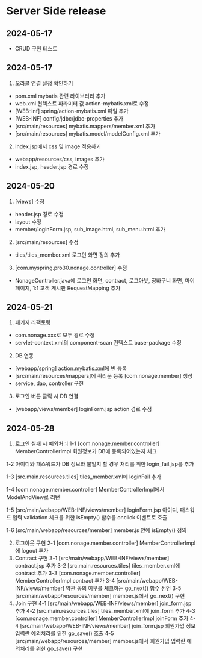 # Server Side release

## 2024-05-17
- CRUD 구현 테스트

## 2024-05-17
1. 오라클 연결 설정 확인하기
- pom.xml mybatis 관련 라이브러리 추가
- web.xml 컨텍스트 파라미터 값 action-mybatis.xml로 수정
- [WEB-Inf] spring/action-mybatis.xml 파일 추가
- [WEB-INF] config/jdbc/jdbc-properties 추가
- [src/main/resources] mybatis.mappers/member.xml 추가
- [src/main/resources] mybatis.model/modelConfig.xml 추가
2. index.jsp에서 css 및 image 적용하기
- webapp/resources/css, images 추가
- index.jsp, header.jsp 경로 수정

## 2024-05-20
1. [views] 수정
- header.jsp 경로 수정
- layout 수정
- member/loginForm.jsp, sub_image.html, sub_menu.html 추가
2. [src/main/resources] 수정
- tiles/tiles_member.xml 로그인 화면 정의 추가
3. [com.myspring.pro30.nonage.controller] 수정
- NonageController.java에 로그인 화면, contract, 로그아웃, 장바구니 화면, 마이페이지, 1:1 고객 게시판 RequestMapping 추가

## 2024-05-21
1. 패키지 리팩토링
- com.nonage.xxx로 모두 경로 수정
- servlet-context.xml의 component-scan 컨텍스트 base-package 수정
2. DB 연동
- [webapp/spring] action.mybatis.xml에 빈 등록
- [src/main/resources/mappers]에 쿼리문 등록 
[com.nonage.member] 생성
- service, dao, controller 구현
3. 로그인 버튼 클릭 시 DB 연결
- [webapp/views/member] loginForm.jsp action 경로 수정

## 2024-05-28

1. 로그인 실패 시 예외처리
1-1 [com.nonage.member.controller] MemberControllerImpl 회원정보가 DB에 등록되어있는지 체크

1-2 아이디와 패스워드가 DB 정보와 불일치 할 경우 처리를 위한 login_fail.jsp를 추가 

1-3 [src.main.resources.tiles] tiles_member.xml에 loginFail 추가

1-4 [com.nonage.member.controller] MemberControllerImpl에서 ModelAndView로 리턴

1-5 [src/main/webapp/WEB-INF/views/member] loginForm.jsp 아이디, 패스워드 입력 validation 체크를 위한 isEmpty() 함수를 onclick 이벤트로 호출 

1-6 [src/main/webapp/resources/member] member.js 안에 isEmpty() 정의

2. 로그아웃 구현
2-1 [com.nonage.member.controller] MemberControllerImpl에 logout 추가 
3. Contract 구현
3-1 [src/main/webapp/WEB-INF/views/member] contract.jsp 추가
3-2 [src.main.resources.tiles] tiles_member.xml에 contract 추가
3-3 [com.nonage.member.controller] MemberControllerImpl contract 추가
3-4 [src/main/webapp/WEB-INF/views/member] 약관 동의 여부를 체크하는 go_next() 함수 선언
3-5 [src/main/webapp/resources/member] member.js에서 go_next() 구현
4. Join 구현
4-1 [src/main/webapp/WEB-INF/views/member] join_form.jsp 추가
4-2 [src.main.resources.tiles] tiles_member.xml에 join_form 추가
4-3 [com.nonage.member.controller] MemberControllerImpl joinForm 추가
4-4 [src/main/webapp/WEB-INF/views/member] join_form.jsp 회원가입 정보 입력란 예외처리를 위한 go_save() 호출
4-5 [src/main/webapp/resources/member] member.js에서 회원가입 입력란 예외처리를 위한 go_save() 구현


